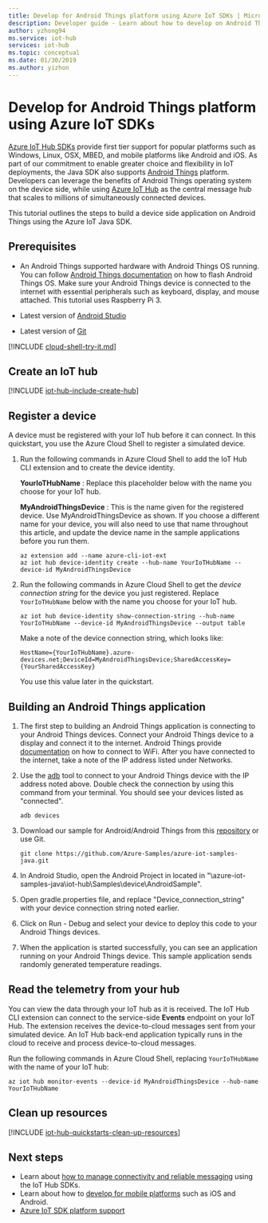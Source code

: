 ```yaml
---
title: Develop for Android Things platform using Azure IoT SDKs | Microsoft Docs
description: Developer guide - Learn about how to develop on Android Things using Azure IoT Hub SDKs.
author: yzhong94
ms.service: iot-hub
services: iot-hub
ms.topic: conceptual
ms.date: 01/30/2019
ms.author: yizhon
---
```

# Develop for Android Things platform using Azure IoT SDKs

[Azure IoT Hub SDKs](https://docs.microsoft.com/azure/iot-hub/iot-hub-devguide-sdks) provide first tier support for popular platforms such as Windows, Linux, OSX, MBED, and mobile platforms like Android and iOS.  As part of our commitment to enable greater choice and flexibility in IoT deployments, the Java SDK also supports [Android Things](https://developer.android.com/things/) platform.  Developers can leverage the benefits of Android Things operating system on the device side, while using [Azure IoT Hub](about-iot-hub.md) as the central message hub that scales to millions of simultaneously connected devices.

This tutorial outlines the steps to build a device side application on Android Things using the Azure IoT Java SDK.

## Prerequisites

* An Android Things supported hardware with Android Things OS running.  You can follow [Android Things documentation](https://developer.android.com/things/get-started/kits#flash-at) on how to flash Android Things OS.  Make sure your Android Things device is connected to the internet with essential peripherals such as keyboard, display, and mouse attached.  This tutorial uses Raspberry Pi 3.

* Latest version of [Android Studio](https://developer.android.com/studio/)

* Latest version of [Git](https://git-scm.com/)

[!INCLUDE [cloud-shell-try-it.md](../../includes/cloud-shell-try-it.md)]

## Create an IoT hub

[!INCLUDE [iot-hub-include-create-hub](../../includes/iot-hub-include-create-hub.md)]

## Register a device

A device must be registered with your IoT hub before it can connect. In this quickstart, you use the Azure Cloud Shell to register a simulated device.

1. Run the following commands in Azure Cloud Shell to add the IoT Hub CLI extension and to create the device identity.

   **YourIoTHubName** : Replace this placeholder below with the name you choose for your IoT hub.

   **MyAndroidThingsDevice** : This is the name given for the registered device. Use MyAndroidThingsDevice as shown. If you choose a different name for your device, you will also need to use that name throughout this article, and update the device name in the sample applications before you run them.

    ```azurecli-interactive
    az extension add --name azure-cli-iot-ext
    az iot hub device-identity create --hub-name YourIoTHubName --device-id MyAndroidThingsDevice
    ```

2. Run the following commands in Azure Cloud Shell to get the *device connection string* for the device you just registered. Replace `YourIoTHubName` below with the name you choose for your IoT hub.

    ```azurecli-interactive
    az iot hub device-identity show-connection-string --hub-name YourIoTHubName --device-id MyAndroidThingsDevice --output table
    ```

    Make a note of the device connection string, which looks like:

   `HostName={YourIoTHubName}.azure-devices.net;DeviceId=MyAndroidThingsDevice;SharedAccessKey={YourSharedAccessKey}`

    You use this value later in the quickstart.

## Building an Android Things application

1. The first step to building an Android Things application is connecting to your Android Things devices. Connect your Android Things device to a display and connect it to the internet. Android Things provide [documentation](https://developer.android.com/things/get-started/kits) on how to connect to WiFi. After you have connected to the internet, take a note of the IP address listed under Networks.

2. Use the [adb](https://developer.android.com/studio/command-line/adb) tool to connect to your Android Things device with the IP address noted above. Double check the connection by using this command from your terminal. You should see your devices listed as "connected".

   ```
   adb devices
   ```

3. Download our sample for Android/Android Things from this [repository](https://github.com/Azure-Samples/azure-iot-samples-java) or use Git.

   ```
   git clone https://github.com/Azure-Samples/azure-iot-samples-java.git
   ```

4. In Android Studio, open the Android Project in located in "\azure-iot-samples-java\iot-hub\Samples\device\AndroidSample".

5. Open gradle.properties file, and replace "Device_connection_string" with your device connection string noted earlier.
 
6. Click on Run - Debug and select your device to deploy this code to your Android Things devices.

7. When the application is started successfully, you can see an application running on your Android Things device. This sample application sends randomly generated temperature readings.

## Read the telemetry from your hub

You can view the data through your IoT hub as it is received. The IoT Hub CLI extension can connect to the service-side **Events** endpoint on your IoT Hub. The extension receives the device-to-cloud messages sent from your simulated device. An IoT Hub back-end application typically runs in the cloud to receive and process device-to-cloud messages.

Run the following commands in Azure Cloud Shell, replacing `YourIoTHubName` with the name of your IoT hub:

```azurecli-interactive
az iot hub monitor-events --device-id MyAndroidThingsDevice --hub-name YourIoTHubName
```

## Clean up resources

[!INCLUDE [iot-hub-quickstarts-clean-up-resources](../../includes/iot-hub-quickstarts-clean-up-resources.md)]

## Next steps

* Learn about [how to manage connectivity and reliable messaging](iot-hub-reliability-features-in-sdks.md) using the IoT Hub SDKs.
* Learn about how to [develop for mobile platforms](iot-hub-how-to-develop-for-mobile-devices.md) such as iOS and Android.
* [Azure IoT SDK platform support](iot-hub-device-sdk-platform-support.md)
